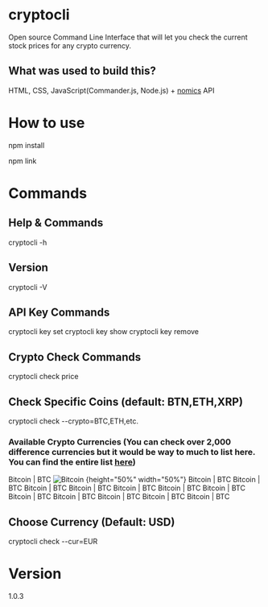 # cryptocli

Open source Command Line Interface that will let you check the current stock prices for any crypto currency.

## What was used to build this?

HTML, CSS, JavaScript(Commander.js, Node.js) + [nomics](https://nomics.com/) API

# How to use

npm install

npm link

# Commands

## Help & Commands

cryptocli -h

## Version

cryptocli -V

## API Key Commands

cryptocli key set
cryptocli key show
cryptocli key remove

## Crypto Check Commands

cryptocli check price

## Check Specific Coins (default: BTN,ETH,XRP)

cryptocli check --crypto=BTC,ETH,etc.

### Available Crypto Currencies (You can check over 2,000 difference currencies but it would be way to much to list here. You can find the entire list [here]())

Bitcoin | BTC ![Bitcoin](https://s3.us-east-2.amazonaws.com/nomics-api/static/images/currencies/btc.svg) {height="50%" width="50%"}
Bitcoin | BTC
Bitcoin | BTC
Bitcoin | BTC
Bitcoin | BTC
Bitcoin | BTC
Bitcoin | BTC
Bitcoin | BTC
Bitcoin | BTC
Bitcoin | BTC
Bitcoin | BTC
Bitcoin | BTC
Bitcoin | BTC

## Choose Currency (Default: USD)

cryptocli check --cur=EUR

# Version

1.0.3
